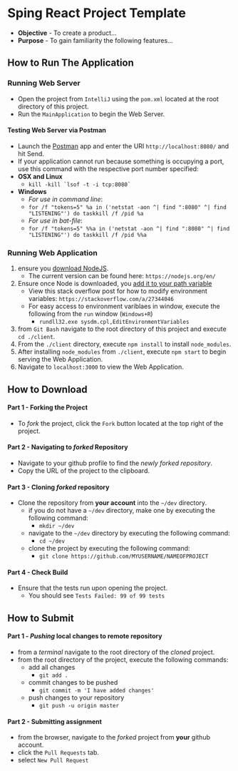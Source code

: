 # Sping React Project Template

* **Objective** - To create a product...
* **Purpose** - To gain familiarity the following features...




## How to Run The Application

### Running Web Server
* Open the project from `IntelliJ` using the `pom.xml` located at the root directory of this project.
* Run the `MainApplication` to begin the Web Server.

#### Testing Web Server via Postman
* Launch the [Postman](https://chrome.google.com/webstore/detail/postman/fhbjgbiflinjbdggehcddcbncdddomop?hl=en) app and enter the URI `http://localhost:8080/` and hit Send.
* If your application cannot run because something is occupying a port, use this command with the respective port number specified:
* **OSX and Linux**
    * ``kill -kill `lsof -t -i tcp:8080` ``
* **Windows**
    * _For use in command line_:
	* `for /f "tokens=5" %a in ('netstat -aon ^| find ":8080" ^| find "LISTENING"') do taskkill /f /pid %a`
    * _For use in bat-file_:
	* `for /f "tokens=5" %%a in ('netstat -aon ^| find ":8080" ^| find "LISTENING"') do taskkill /f /pid %%a` 




### Running Web Application
1. ensure you [download NodeJS](https://nodejs.org/en/).
	* The current version can be found here: `https://nodejs.org/en/`
2. Ensure once Node is downloaded, you [add it to your path variable](https://stackoverflow.com/a/27344046)
    * View this stack overflow post for how to modify environment variables: `https://stackoverflow.com/a/27344046`
    * For easy access to environment variblaes in window, execute the following from the `run` window (`Windows+R`)
        * `rundll32.exe sysdm.cpl,EditEnvironmentVariables`
3. from `Git Bash` navigate to the root directory of this project and execute `cd ./client`.
4. From the `./client` directory, execute `npm install` to install `node_modules`.
5. After installing `node_modules` from `./client`, execute `npm start` to begin serving the Web Application.
6. Navigate to `localhost:3000` to view the Web Application.




## How to Download

#### Part 1 - Forking the Project
* To _fork_ the project, click the `Fork` button located at the top right of the project.


#### Part 2 - Navigating to _forked_ Repository
* Navigate to your github profile to find the _newly forked repository_.
* Copy the URL of the project to the clipboard.

#### Part 3 - Cloning _forked_ repository
* Clone the repository from **your account** into the `~/dev` directory.
  * if you do not have a `~/dev` directory, make one by executing the following command:
    * `mkdir ~/dev`
  * navigate to the `~/dev` directory by executing the following command:
    * `cd ~/dev`
  * clone the project by executing the following command:
    * `git clone https://github.com/MYUSERNAME/NAMEOFPROJECT`

#### Part 4 - Check Build
* Ensure that the tests run upon opening the project.
    * You should see `Tests Failed: 99 of 99 tests`







## How to Submit

#### Part 1 -  _Pushing_ local changes to remote repository
* from a _terminal_ navigate to the root directory of the _cloned_ project.
* from the root directory of the project, execute the following commands:
    * add all changes
      * `git add .`
    * commit changes to be pushed
      * `git commit -m 'I have added changes'`
    * push changes to your repository
      * `git push -u origin master`

#### Part 2 - Submitting assignment
* from the browser, navigate to the _forked_ project from **your** github account.
* click the `Pull Requests` tab.
* select `New Pull Request`
